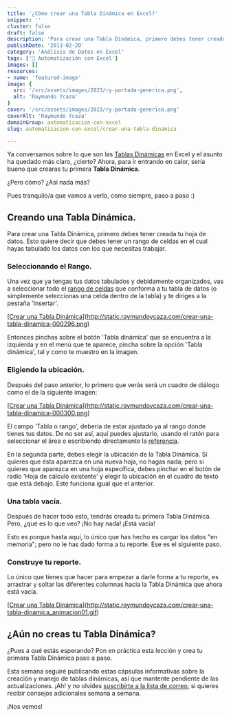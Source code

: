 ```yaml
---
title: '¿Cómo crear una Tabla Dinámica en Excel?'
snippet: ''
cluster: false
draft: false 
description: 'Para crear una Tabla Dinámica, primero debes tener creada tu hoja donde hayas tabulado los datos con los que necesitas trabajar.'
publishDate: '2013-02-20'
category: 'Análisis de Datos en Excel'
tags: ['🤖 Automatización con Excel']
images: []
resources: 
- name: 'featured-image'
image: {
  src: '/src/assets/images/2023/ry-portada-generica.png',
  alt: 'Raymundo Ycaza'
}
cover: '/src/assets/images/2023/ry-portada-generica.png'
coverAlt: 'Raymundo Ycaza'
domainGroup: automatizacion-con-excel
slug: automatizacion-con-excel/crear-una-tabla-dinamica

---
```


Ya conversamos sobre lo que son las [Tablas Dinámicas](http://raymundoycaza.com/las-tablas-dinamicas-que-son-y-para-que-sirven/?utm_source=como-crear-una-tabla-dinamica) en Excel y el asunto ha quedado más claro, ¿cierto? Ahora, para ir entrando en calor, sería bueno que crearas tu primera **Tabla Dinámica**.

¿Pero cómo? ¿Así nada más?

Pues tranquilo/a que vamos a verlo, como siempre, paso a paso :)

## Creando una Tabla Dinámica.

Para crear una Tabla Dinámica, primero debes tener creada tu hoja de datos. Esto quiere decir que debes tener un rango de celdas en el cual hayas tabulado los datos con los que necesitas trabajar.

### Seleccionando el Rango.

Una vez que ya tengas tus datos tabulados y debidamente organizados, vas a seleccionar todo el [rango de celdas](http://raymundoycaza.com/que-es-un-rango-en-excel/?utm_source=como-crear-una-tabla-dinamica) que conforma a tu tabla de datos (o simplemente seleccionas una celda dentro de la tabla) y te diriges a la pestaña 'Insertar'.

[[Crear una Tabla Dinámica](/src/assets/images/2023/crear-una-tabla-dinamica-000296-300x267.png)](http://static.raymundoycaza.com/crear-una-tabla-dinamica-000296.png)

Entonces pinchas sobre el botón 'Tabla dinámica' que se encuentra a la izquierda y en el menú que te aparece, pincha sobre la opción 'Tabla dinámica', tal y como te muestro en la imagen.

### Eligiendo la ubicación.

Después del paso anterior, lo primero que verás será un cuadro de diálogo como el de la siguiente imagen:

[[Crear una Tabla Dinámica](/src/assets/images/2023/crear-una-tabla-dinamica-000300-300x215.png)](http://static.raymundoycaza.com/crear-una-tabla-dinamica-000300.png)

El campo 'Tabla o rango', debería de estar ajustado ya al rango donde tienes tus datos. De no ser así, aquí puedes ajustarlo, usando el ratón para seleccionar el área o escribiendo directamente la [referencia](http://raymundoycaza.com/que-es-la-referencia/?utm_source=crear-una-tabla-dinamica).

En la segunda parte, debes elegir la ubicación de la Tabla Dinámica. Si quieres que ésta aparezca en una nueva hoja, no hagas nada; pero si quieres que aparezca en una hoja específica, debes pinchar en el botón de radio 'Hoja de cálculo existente' y elegir la ubicación en el cuadro de texto que está debajo. Este funciona igual que el anterior.

### Una tabla vacía.

Después de hacer todo esto, tendrás creada tu primera Tabla Dinámica. Pero, ¿qué es lo que veo? ¡No hay nada! ¡Está vacía!

Esto es porque hasta aquí, lo único que has hecho es cargar los datos "en memoria"; pero no le has dado forma a tu reporte. Ese es el siguiente paso.

### Construye tu reporte.

Lo único que tienes que hacer para empezar a darle forma a tu reporte, es arrastrar y soltar las diferentes columnas hacia la Tabla Dinámica que ahora está vacía.

[[Crear una Tabla Dinámica](/src/assets/images/2023/crear-una-tabla-dinamica_animacion01.gif)](http://static.raymundoycaza.com/crear-una-tabla-dinamica_animacion01.gif)

## ¿Aún no creas tu Tabla Dinámica?

¿Pues a qué estás esperando? Pon en práctica esta lección y crea tu primera Tabla Dinámica paso a paso.

Esta semana seguiré publicando estas cápsulas informativas sobre la creación y manejo de tablas dinámicas, así que mantente pendiente de las actualizaciones. ¡Ah! y no olvides [suscribirte a la lista de correo](http://raymundo.me/suscribete), si quieres recibir consejos adicionales semana a semana.

¡Nos vemos!
